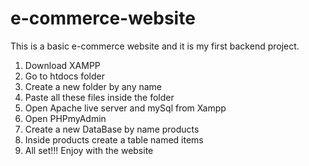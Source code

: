 # e-commerce-website

This is a basic e-commerce website and it is my first backend project. 
1. Download XAMPP
2. Go to htdocs folder
3. Create a new folder by any name
4. Paste all these files inside the folder
5. Open Apache live server and mySql from Xampp
6. Open PHPmyAdmin
7. Create a new DataBase by name products
8. Inside products create a table named items
9. All set!!! Enjoy with the website
